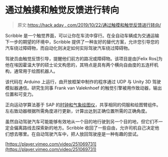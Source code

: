 # 通过触摸和触觉反馈进行转向

> 原文:[https://hack aday . com/2019/10/22/通过触摸和触觉反馈进行转向/](https://hackaday.com/2019/10/22/steering-by-touch-and-haptic-feedback/)

Scribble 是一个触觉界面，可以让你在车流中穿行。在全自动车辆成为交通运输下一步的期望的环境中，Scribble 提供了一种友好的替代方案，允许您引导您的汽车绕过障碍物，而自动化则决定如何实际驾驶汽车绕过障碍物。

驾驶员由触觉反馈引导，提醒他们前方的路况或障碍物。该项目是由[Felix Ros]为他在埃因霍温大学的硕士论文构思的，其特点是具有两个横向自由度的五连杆机构，通常用于绘图机器人。

该代码在 Arduino 上运行，由开放框架中制作的程序通过 UDP 与 Unity 3D 驾驶模拟器通信。研究生同事 Frank van Valeknhoef 的触觉引擎被用作致动器，输出位置和可变力。

正向运动学算法基于 SAP 的[时钟和气象绘图仪](https://blogs.sap.com/2015/09/17/plot-clock-weather-station/)，共享相同的伺服和绘图臂组件。左右致动器根据所需角度进行更新，计算出达到正确位置所需的正确角度。

虽然自动驾驶汽车可能能够有效地从一个目的地行驶到另一个目的地，但它们不一定会偏离路线去探索新的地方。Scribble 收回了一些自由，允许司机自己决定他们想去哪里。在自动驾驶汽车中，把人放回驾驶座是一种有趣的尝试。

[https://player.vimeo.com/video/251069731](https://player.vimeo.com/video/251069731)
